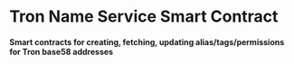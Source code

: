 # Tron Name Service Smart Contract

#### Smart contracts for creating, fetching, updating alias/tags/permissions for Tron base58 addresses
